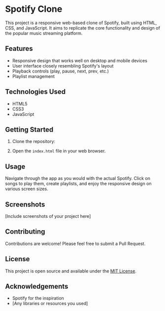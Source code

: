 # Spotify Clone

This project is a responsive web-based clone of Spotify, built using HTML, CSS, and JavaScript. It aims to replicate the core functionality and design of the popular music streaming platform.

## Features

- Responsive design that works well on desktop and mobile devices
- User interface closely resembling Spotify's layout
- Playback controls (play, pause, next, prev, etc.)
- Playlist management

## Technologies Used

- HTML5
- CSS3
- JavaScript

## Getting Started

1. Clone the repository:

2. Open the `index.html` file in your web browser.

## Usage

Navigate through the app as you would with the actual Spotify. Click on songs to play them, create playlists, and enjoy the responsive design on various screen sizes.

## Screenshots

[Include screenshots of your project here]

## Contributing

Contributions are welcome! Please feel free to submit a Pull Request.

## License

This project is open source and available under the [MIT License](LICENSE).

## Acknowledgements

- Spotify for the inspiration
- [Any libraries or resources you used]

